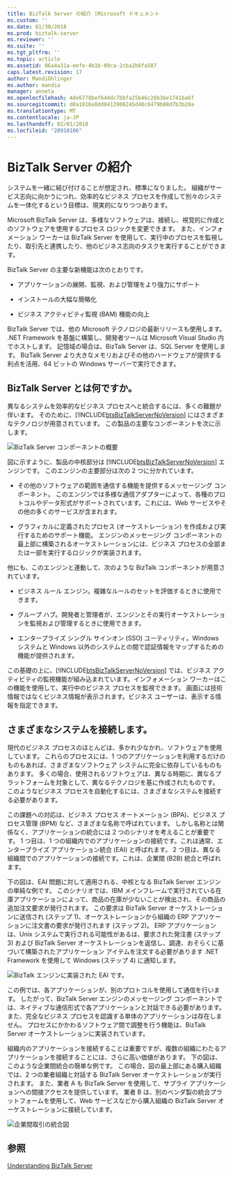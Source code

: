 ```yaml
---
title: BizTalk Server の紹介 |Microsoft ドキュメント
ms.custom: ''
ms.date: 01/30/2018
ms.prod: biztalk-server
ms.reviewer: ''
ms.suite: ''
ms.tgt_pltfrm: ''
ms.topic: article
ms.assetid: 06a4a31a-eefe-4b1b-89ca-2cba2b6fa587
caps.latest.revision: 17
author: MandiOhlinger
ms.author: mandia
manager: anneta
ms.openlocfilehash: 4de6778bef644dc7bbfa25b46c28b36e1741ba6f
ms.sourcegitcommit: d0a1816a8dd8412906245d40c6479b08d7b3b20a
ms.translationtype: MT
ms.contentlocale: ja-JP
ms.lasthandoff: 02/01/2018
ms.locfileid: "28910106"
---
```

# <a name="introducing-biztalk-server"></a>BizTalk Server の紹介
システムを一緒に結び付けることが想定され、標準になりました。 組織がサービス志向に向かうにつれ、効率的なビジネス プロセスを作成して別々のシステムを一体化するという目標は、現実的になりつつあります。  
  
 Microsoft BizTalk Server は、多様なソフトウェアは、接続し、視覚的に作成とのソフトウェアを使用するプロセス ロジックを変更できます。 また、インフォメーション ワーカーは BizTalk Server を使用して、実行中のプロセスを監視したり、取引先と連携したり、他のビジネス志向のタスクを実行することができます。  
  
 BizTalk Server の主要な新機能は次のとおりです。  
  
-   アプリケーションの展開、監視、および管理をより強力にサポート  
  
-   インストールの大幅な簡略化  
  
-   ビジネス アクティビティ監視 (BAM) 機能の向上  
  
BizTalk Server では、他の Microsoft テクノロジの最新リリースも使用します。 .NET Framework を基盤に構築し、開発者ツールは Microsoft Visual Studio 内でホストします。 記憶域の場合は、BizTalk Server は、SQL Server を使用します。 BizTalk Server より大きなメモリおよびその他のハードウェアが提供する利点を活用、64 ビットの Windows サーバーで実行できます。  
  
## <a name="what-is-biztalk-server"></a>BizTalk Server とは何ですか。  
 異なるシステムを効率的なビジネス プロセスへと統合するには、多くの難題が伴います。 そのために、[!INCLUDE[btsBizTalkServerNoVersion](../includes/btsbiztalkservernoversion-md.md)] にはさまざまなテクノロジが用意されています。 この製品の主要なコンポーネントを次に示します。  
  
 ![BizTalk Server コンポーネントの概要](../core/media/d167608e-7c51-4d52-b8fa-9d4149242934.gif "d167608e-7c51-4d52-b8fa-9d4149242934")  
  
 図に示すように、製品の中核部分は [!INCLUDE[btsBizTalkServerNoVersion](../includes/btsbiztalkservernoversion-md.md)] エンジンです。 このエンジンの主要部分は次の 2 つに分かれています。  
  
-   その他のソフトウェアの範囲を通信する機能を提供するメッセージング コンポーネント。 このエンジンでは多様な通信アダプターによって、各種のプロトコルやデータ形式がサポートされています。これには、Web サービスやその他の多くのサービスが含まれます。  
  
-   グラフィカルに定義されたプロセス (オーケストレーション) を作成および実行するためのサポート機能。 エンジンのメッセージング コンポーネントの最上部に構築されるオーケストレーションには、ビジネス プロセスの全部または一部を実行するロジックが実装されます。  
  
 他にも、このエンジンと連動して、次のような BizTalk コンポーネントが用意されています。  
  
-   ビジネス ルール エンジン。複雑なルールのセットを評価するときに使用できます。  
  
-   グループ ハブ。開発者と管理者が、エンジンとその実行オーケストレーションを監視および管理するときに使用できます。  
  
-   エンタープライズ シングル サインオン (SSO) ユーティリティ。Windows システムと Windows 以外のシステムとの間で認証情報をマップするための機能が提供されます。  
  
 この基礎の上に、[!INCLUDE[btsBizTalkServerNoVersion](../includes/btsbiztalkservernoversion-md.md)] では、ビジネス アクティビティの監視機能が組み込まれています。インフォメーション ワーカーはこの機能を使用して、実行中のビジネス プロセスを監視できます。 画面には技術情報ではなくビジネス情報が表示されます。ビジネス ユーザーは、表示する情報を指定できます。  
  
## <a name="connecting-diverse-systems"></a>さまざまなシステムを接続します。  
 現代のビジネス プロセスのほとんどは、多かれ少なかれ、ソフトウェアを使用しています。 これらのプロセスには、1 つのアプリケーションを利用するだけのものもあれば、さまざまなソフトウェア システムに完全に依存しているものもあります。 多くの場合、使用されるソフトウェアは、異なる時期に、異なるプラットフォームを対象として、異なるテクノロジを基に作成されたものです。 このようなビジネス プロセスを自動化するには、さまざまなシステムを接続する必要があります。  
  
 この課題への対応は、ビジネス プロセス オートメーション (BPA)、ビジネス プロセス管理 (BPM) など、さまざまな名称で呼ばれています。 しかし名称とは関係なく、アプリケーションの統合には 2 つのシナリオを考えることが重要です。 1 つ目は、1 つの組織内でのアプリケーションの接続です。これは通常、エンタープライズ アプリケーション統合 (EAI) と呼ばれます。 2 つ目は、異なる組織間でのアプリケーションの接続です。これは、企業間 (B2B) 統合と呼ばれます。  
  
 下の図は、EAI 問題に対して適用される、中核となる BizTalk Server エンジンの単純な例です。 このシナリオでは、IBM メインフレームで実行されている在庫アプリケーションによって、商品の在庫が少ないことが検出され、その商品の追加注文要求が発行されます。 この要求は BizTalk Server オーケストレーションに送信され (ステップ 1)、オーケストレーションから組織の ERP アプリケーションに注文書の要求が発行されます (ステップ 2)。 ERP アプリケーションは、Unix システムで実行される可能性があるは、要求された発注書 (ステップ 3) および BizTalk Server オーケストレーションを返信し、調達、おそらくに基づいて構築されたアプリケーション アイテムを注文する必要があります .NET Framework を使用して Windows (ステップ 4) に通知します。  
  
 ![BizTalk エンジンに実装された EAI です。](../core/media/7d8558da-03cf-494b-8334-efe0ea15a6a7.gif "7d8558da-03cf-494b-8334-efe0ea15a6a7")  
  
 この例では、各アプリケーションが、別のプロトコルを使用して通信を行います。 したがって、BizTalk Server エンジンのメッセージング コンポーネントでは、ネイティブな通信形式で各アプリケーションと対話できる必要があります。 また、完全なビジネス プロセスを認識する単体のアプリケーションは存在しません。 プロセスにかかわるソフトウェア間で調整を行う機能は、BizTalk Server オーケストレーションに実装されています。  
  
 組織内のアプリケーションを接続することは重要ですが、複数の組織にわたるアプリケーションを接続することには、さらに高い価値があります。 下の図は、このような企業間統合の簡単な例です。 この場合、図の最上部にある購入組織では、2 つの業者組織と対話する BizTalk Server オーケストレーションが実行されます。 また、業者 A も BizTalk Server を使用して、サプライ アプリケーションへの間接アクセスを提供しています。 業者 B は、別のベンダ製の統合プラットフォームを使用して、Web サービスなどから購入組織の BizTalk Server オーケストレーションに接続しています。  
  
 ![企業間取引の統合図](../core/media/b1d8787d-e842-468e-96c5-b68875d9abc3.gif "b1d8787d-e842-468e-96c5-b68875d9abc3")  
  
## <a name="see-also"></a>参照  
 [Understanding BizTalk Server](../core/understanding-biztalk-server.md)
